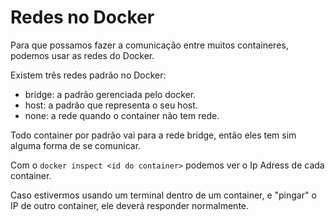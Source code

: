 # Redes no Docker

Para que possamos fazer a comunicação entre muitos containeres, podemos usar as redes do Docker.

Existem três redes padrão no Docker: 

- bridge: a padrão gerenciada pelo docker.
- host: a padrão que representa o seu host.
- none: a rede quando o container não tem rede.

Todo container por padrão vai para a rede bridge, então eles tem sim alguma forma de se comunicar.

Com o `docker inspect <id do container>` podemos ver o Ip Adress de cada container.

Caso estivermos usando um terminal dentro de um container, e "pingar" o IP de outro container, ele deverá responder normalmente.
